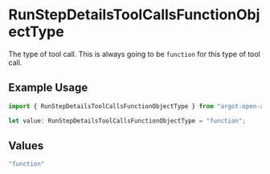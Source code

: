 # RunStepDetailsToolCallsFunctionObjectType

The type of tool call. This is always going to be `function` for this type of tool call.

## Example Usage

```typescript
import { RunStepDetailsToolCallsFunctionObjectType } from "argot-open-ai/models/components";

let value: RunStepDetailsToolCallsFunctionObjectType = "function";
```

## Values

```typescript
"function"
```